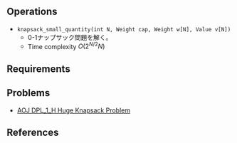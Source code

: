 ## Operations

- `knapsack_small_quantity(int N, Weight cap, Weight w[N], Value v[N])`
	- 0-1ナップサック問題を解く。
	- Time complexity $O(2^{N/2} N)$

## Requirements

## Problems

- [AOJ DPL_1_H Huge Knapsack Problem](http://judge.u-aizu.ac.jp/onlinejudge/description.jsp?id=DPL_1_H)

## References


